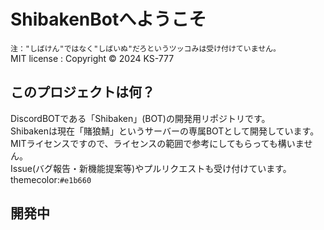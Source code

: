 # ShibakenBotへようこそ
`注："しばけん"ではなく"しばいぬ"だろというツッコみは受け付けていません。`  
MIT license : Copyright © 2024 KS-777  
## このプロジェクトは何？  
DiscordBOTである「Shibaken」(BOT)の開発用リポジトリです。  
Shibakenは現在「賭狼鯖」というサーバーの専属BOTとして開発しています。  
MITライセンスですので、ライセンスの範囲で参考にしてもらっても構いません。  
Issue(バグ報告・新機能提案等)やプルリクエストも受け付けています。  
themecolor:`#e1b660`
## 開発中